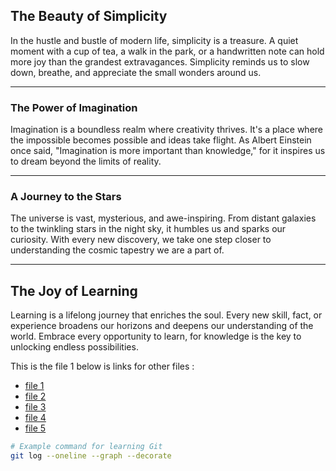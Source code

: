 ## The Beauty of Simplicity
In the hustle and bustle of modern life, simplicity is a treasure. A quiet moment with a cup of tea, a walk in the park, or a handwritten note can hold more joy than the grandest extravagances. Simplicity reminds us to slow down, breathe, and appreciate the small wonders around us.

---

### The Power of Imagination
Imagination is a boundless realm where creativity thrives. It's a place where the impossible becomes possible and ideas take flight. As Albert Einstein once said, "Imagination is more important than knowledge," for it inspires us to dream beyond the limits of reality.

---

### A Journey to the Stars
The universe is vast, mysterious, and awe-inspiring. From distant galaxies to the twinkling stars in the night sky, it humbles us and sparks our curiosity. With every new discovery, we take one step closer to understanding the cosmic tapestry we are a part of.

---

## The Joy of Learning
Learning is a lifelong journey that enriches the soul. Every new skill, fact, or experience broadens our horizons and deepens our understanding of the world. Embrace every opportunity to learn, for knowledge is the key to unlocking endless possibilities.

This is the file 1 below is links for other files :
- [file 1](1.md)
- [file 2](2.md)
- [file 3](3.md)
- [file 4](4.md)
- [file 5](5.md)

```bash
# Example command for learning Git
git log --oneline --graph --decorate


